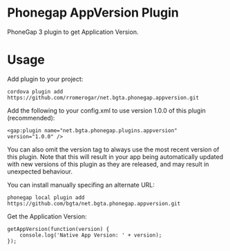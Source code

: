 Phonegap AppVersion Plugin
============================

PhoneGap 3 plugin to get Application Version.

Usage
=====

Add plugin to your project:

    cordova plugin add https://github.com/rromerogar/net.bgta.phonegap.appversion.git

Add the following to your config.xml to use version 1.0.0 of this plugin (recommended):

    <gap:plugin name="net.bgta.phonegap.plugins.appversion" version="1.0.0" />
	
You can also omit the version tag to always use the most recent version of this plugin. Note that this will result in your app being automatically updated with new versions of this plugin as they are released, and may result in unexpected behaviour.

You can install manually specifing an alternate URL:

    phonegap local plugin add https://github.com/bgta/net.bgta.phonegap.appversion.git

Get the Application Version:

    getAppVersion(function(version) {
        console.log('Native App Version: ' + version);
    });
